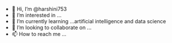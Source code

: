 - 👋 Hi, I’m @harshini753
- 👀 I’m interested in ...
- 🌱 I’m currently learning ...artificial intelligence and data science
- 💞️ I’m looking to collaborate on ...
- 📫 How to reach me ...

<!---
harshini753/harshini753 is a ✨ special ✨ repository because its `README.md` (this file) appears on your GitHub profile.
You can click the Preview link to take a look at your changes.
--->
